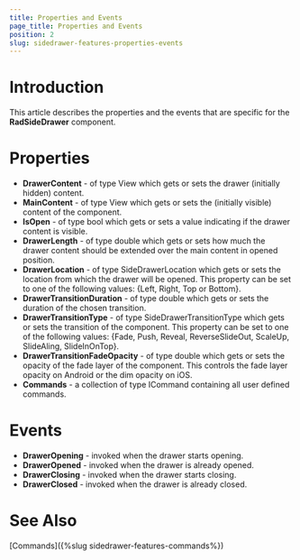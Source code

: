 ```yaml
---
title: Properties and Events
page_title: Properties and Events
position: 2
slug: sidedrawer-features-properties-events
---
```

# Introduction
This article describes the properties and the events that are specific for the **RadSideDrawer** component.

# Properties
- **DrawerContent** - of type View which gets or sets the drawer (initially hidden) content.
- **MainContent** - of type View which gets or sets the (initially visible) content of the component.
- **IsOpen** - of type bool which gets or sets a value indicating if the drawer content is visible.
- **DrawerLength** - of type double which gets or sets how much the drawer content should be extended over the main content in opened position.
- **DrawerLocation** - of type SideDrawerLocation which gets or sets the location from which the drawer will be opened. This property can be set to one of the following values: {Left, Right, Top or Bottom}.
- **DrawerTransitionDuration** - of type double which gets or sets the duration of the chosen transition.
- **DrawerTransitionType** - of type SideDrawerTransitionType which gets or sets the transition of the component. This property can be set to one of the following values: {Fade, Push, Reveal, ReverseSlideOut, ScaleUp, SlideAling, SlideInOnTop}.
- **DrawerTransitionFadeOpacity** - of type double which gets or sets the opacity of the fade layer of the component. This controls the fade layer opacity on Android or the dim opacity on iOS.
- **Commands** - a collection of type ICommand containing all user defined commands.


# Events

- **DrawerOpening** - invoked when the drawer starts opening.
- **DrawerOpened** - invoked when the drawer is already opened.
- **DrawerClosing** - invoked when the drawer starts closing.
- **DrawerClosed** - invoked when the drawer is already closed.

# See Also

[Commands]({%slug sidedrawer-features-commands%})